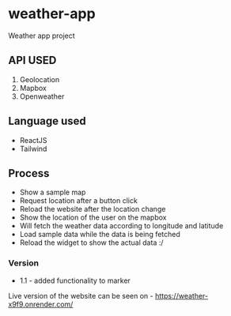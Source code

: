# weather-app
Weather app project 
## API USED
1. Geolocation
2. Mapbox
3. Openweather

## Language used
- ReactJS
- Tailwind 

## Process
- Show a sample map 
- Request location after a button click 
- Reload the website after the location change
- Show the location of the user on the mapbox
- Will fetch the weather data according to longitude and latitude
- Load sample data while the data is being fetched 
- Reload the widget to show the actual data :/

### Version
- 1.1 - added functionality to marker

Live version of the website can be seen on - https://weather-x9f9.onrender.com/
